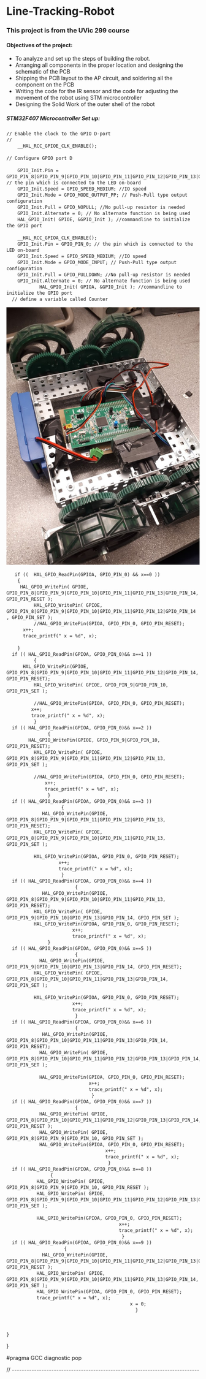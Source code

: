 # Line-Tracking-Robot
### This project is from the UVic 299 course ###

#### Objectives of the project: #####
* To analyze and set up the steps of building the robot. 
* Arranging all components in the proper location and  designing the schematic of the PCB 
* Shipping the PCB layout to the AP circuit, and soldering all the component on the PCB
* Writing the code for the IR sensor and the code for adjusting the movement of the robot using STM microcontroller
* Designing the Solid Work of the outer shell of the robot

##### STM32F407 Microcontroller Set up: #####

    // Enable the clock to the GPIO D-port
    //
        __HAL_RCC_GPIOE_CLK_ENABLE();

    // Configure GPIO port D

        GPIO_Init.Pin = GPIO_PIN_8|GPIO_PIN_9|GPIO_PIN_10|GPIO_PIN_11|GPIO_PIN_12|GPIO_PIN_13|GPIO_PIN_14; // the pin which is connected to the LED on-board
        GPIO_Init.Speed = GPIO_SPEED_MEDIUM; //IO speed
        GPIO_Init.Mode = GPIO_MODE_OUTPUT_PP; // Push-Pull type output configuration
        GPIO_Init.Pull = GPIO_NOPULL; //No pull-up resistor is needed
        GPIO_Init.Alternate = 0; // No alternate function is being used
        HAL_GPIO_Init( GPIOE, &GPIO_Init ); //commandline to initialize the GPIO port

        __HAL_RCC_GPIOA_CLK_ENABLE();
        GPIO_Init.Pin = GPIO_PIN_0; // the pin which is connected to the LED on-board
        GPIO_Init.Speed = GPIO_SPEED_MEDIUM; //IO speed
        GPIO_Init.Mode = GPIO_MODE_INPUT; // Push-Pull type output configuration
        GPIO_Init.Pull = GPIO_PULLDOWN; //No pull-up resistor is needed
        GPIO_Init.Alternate = 0; // No alternate function is being used
                HAL_GPIO_Init( GPIOA, &GPIO_Init ); //commandline to initialize the GPIO port
      // define a variable called Counter
 

![alt text](https://github.com/Suchawit/Line-Tracking-Robot/blob/main/Robot_without_case.jpg)


       if ((  HAL_GPIO_ReadPin(GPIOA, GPIO_PIN_0) && x==0 ))
        {
    	 HAL_GPIO_WritePin( GPIOE, GPIO_PIN_8|GPIO_PIN_9|GPIO_PIN_10|GPIO_PIN_11|GPIO_PIN_13|GPIO_PIN_14, GPIO_PIN_RESET );
    	      HAL_GPIO_WritePin( GPIOE, GPIO_PIN_8|GPIO_PIN_9|GPIO_PIN_10|GPIO_PIN_11|GPIO_PIN_12|GPIO_PIN_14 , GPIO_PIN_SET );
    	      //HAL_GPIO_WritePin(GPIOA, GPIO_PIN_0, GPIO_PIN_RESET);
    	  x++;
    	  trace_printf(" x = %d", x);

        }
      if (( HAL_GPIO_ReadPin(GPIOA, GPIO_PIN_0)&& x==1 ))
              {
    	  HAL_GPIO_WritePin(GPIOE, GPIO_PIN_8|GPIO_PIN_9|GPIO_PIN_10|GPIO_PIN_11|GPIO_PIN_12|GPIO_PIN_14, GPIO_PIN_RESET);
          	  HAL_GPIO_WritePin( GPIOE, GPIO_PIN_9|GPIO_PIN_10, GPIO_PIN_SET );

          	  //HAL_GPIO_WritePin(GPIOA, GPIO_PIN_0, GPIO_PIN_RESET);
             x++;
             trace_printf(" x = %d", x);
              }
      if (( HAL_GPIO_ReadPin(GPIOA, GPIO_PIN_0)&& x==2 ))
                   {
			HAL_GPIO_WritePin(GPIOE, GPIO_PIN_9|GPIO_PIN_10, GPIO_PIN_RESET);
              HAL_GPIO_WritePin( GPIOE, GPIO_PIN_8|GPIO_PIN_9|GPIO_PIN_11|GPIO_PIN_12|GPIO_PIN_13, GPIO_PIN_SET );

              //HAL_GPIO_WritePin(GPIOA, GPIO_PIN_0, GPIO_PIN_RESET);
                  x++;
                  trace_printf(" x = %d", x);
                   }
      if (( HAL_GPIO_ReadPin(GPIOA, GPIO_PIN_0)&& x==3 ))
                        {
				 HAL_GPIO_WritePin(GPIOE, GPIO_PIN_8|GPIO_PIN_9|GPIO_PIN_11|GPIO_PIN_12|GPIO_PIN_13, GPIO_PIN_RESET);
              HAL_GPIO_WritePin( GPIOE, GPIO_PIN_8|GPIO_PIN_9|GPIO_PIN_10|GPIO_PIN_11|GPIO_PIN_13, GPIO_PIN_SET );

              HAL_GPIO_WritePin(GPIOA, GPIO_PIN_0, GPIO_PIN_RESET);
                       x++;
                       trace_printf(" x = %d", x);
                        }
      if (( HAL_GPIO_ReadPin(GPIOA, GPIO_PIN_0)&& x==4 ))
                             {
				 HAL_GPIO_WritePin(GPIOE, GPIO_PIN_8|GPIO_PIN_9|GPIO_PIN_10|GPIO_PIN_11|GPIO_PIN_13, GPIO_PIN_RESET);
              HAL_GPIO_WritePin( GPIOE, GPIO_PIN_9|GPIO_PIN_10|GPIO_PIN_13|GPIO_PIN_14, GPIO_PIN_SET );
              HAL_GPIO_WritePin(GPIOA, GPIO_PIN_0, GPIO_PIN_RESET);
                            x++;
                            trace_printf(" x = %d", x);
                   }
      if (( HAL_GPIO_ReadPin(GPIOA, GPIO_PIN_0)&& x==5 ))
                             {
				HAL_GPIO_WritePin(GPIOE, GPIO_PIN_9|GPIO_PIN_10|GPIO_PIN_13|GPIO_PIN_14, GPIO_PIN_RESET);
              HAL_GPIO_WritePin( GPIOE, GPIO_PIN_8|GPIO_PIN_10|GPIO_PIN_11|GPIO_PIN_13|GPIO_PIN_14, GPIO_PIN_SET );

              HAL_GPIO_WritePin(GPIOA, GPIO_PIN_0, GPIO_PIN_RESET);
                            x++;
                            trace_printf(" x = %d", x);
                             }
      if (( HAL_GPIO_ReadPin(GPIOA, GPIO_PIN_0)&& x==6 ))
                             {
				 HAL_GPIO_WritePin(GPIOE, GPIO_PIN_8|GPIO_PIN_10|GPIO_PIN_11|GPIO_PIN_13|GPIO_PIN_14, GPIO_PIN_RESET);
                HAL_GPIO_WritePin( GPIOE, GPIO_PIN_8|GPIO_PIN_10|GPIO_PIN_11|GPIO_PIN_12|GPIO_PIN_13|GPIO_PIN_14, GPIO_PIN_SET );

                HAL_GPIO_WritePin(GPIOA, GPIO_PIN_0, GPIO_PIN_RESET);
                                  x++;
                                  trace_printf(" x = %d", x);
                                   }
      if (( HAL_GPIO_ReadPin(GPIOA, GPIO_PIN_0)&& x==7 ))
                             {
				HAL_GPIO_WritePin( GPIOE, GPIO_PIN_8|GPIO_PIN_10|GPIO_PIN_11|GPIO_PIN_12|GPIO_PIN_13|GPIO_PIN_14, GPIO_PIN_RESET );
                HAL_GPIO_WritePin( GPIOE, GPIO_PIN_8|GPIO_PIN_9|GPIO_PIN_10, GPIO_PIN_SET );
                HAL_GPIO_WritePin(GPIOA, GPIO_PIN_0, GPIO_PIN_RESET);
                                        x++;
                                        trace_printf(" x = %d", x);
                                         }
      if (( HAL_GPIO_ReadPin(GPIOA, GPIO_PIN_0)&& x==8 ))
                    {
			   HAL_GPIO_WritePin( GPIOE, GPIO_PIN_8|GPIO_PIN_9|GPIO_PIN_10, GPIO_PIN_RESET );
               HAL_GPIO_WritePin( GPIOE, GPIO_PIN_8|GPIO_PIN_9|GPIO_PIN_10|GPIO_PIN_11|GPIO_PIN_12|GPIO_PIN_13|GPIO_PIN_14, GPIO_PIN_SET );

               HAL_GPIO_WritePin(GPIOA, GPIO_PIN_0, GPIO_PIN_RESET);
                                             x++;
                                             trace_printf(" x = %d", x);
                                              }
      if (( HAL_GPIO_ReadPin(GPIOA, GPIO_PIN_0)&& x==9 ))
                         {
				 HAL_GPIO_WritePin(GPIOE, GPIO_PIN_8|GPIO_PIN_9|GPIO_PIN_10|GPIO_PIN_11|GPIO_PIN_12|GPIO_PIN_13|GPIO_PIN_14, GPIO_PIN_RESET );
               HAL_GPIO_WritePin( GPIOE, GPIO_PIN_8|GPIO_PIN_9|GPIO_PIN_10|GPIO_PIN_11|GPIO_PIN_13|GPIO_PIN_14, GPIO_PIN_SET );
               HAL_GPIO_WritePin(GPIOA, GPIO_PIN_0, GPIO_PIN_RESET);
               trace_printf(" x = %d", x);
                                                 x = 0;
                                                   }



    }
}

#pragma GCC diagnostic pop

// ----------------------------------------------------------------------------


